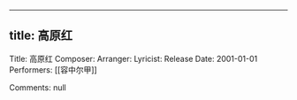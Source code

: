 
---
title: 高原红
---
Title: 高原红
Composer: 
Arranger: 
Lyricist: 
Release Date: 2001-01-01
Performers: [[容中尔甲]]

Comments:
null
